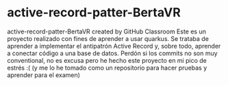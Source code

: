 # active-record-patter-BertaVR
active-record-patter-BertaVR created by GitHub Classroom
Este es un proyecto realizado con fines de aprender a usar quarkus. Se trataba de aprender a implementar el antipatrón Active Record y, sobre todo, aprender a conectar código a una base de datos.
Perdón si los commits no son muy conventional, no es excusa pero he hecho este proyecto en mi pico de estrés :( (y me lo he tomado como un repositorio para hacer pruebas y aprender para el examen)
